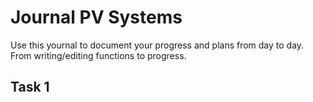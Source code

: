 # Journal PV Systems
Use this yournal to document your progress and plans from day to day. From writing/editing functions to progress.

## Task 1
